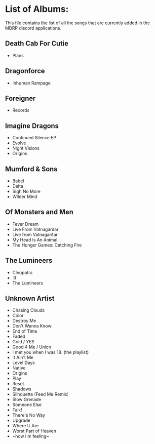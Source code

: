 # List of Albums:
This file contains the list of all the songs that are currently added in the MDRP discord applications.

## Death Cab For Cutie
 - Plans
## Dragonforce
 - Inhuman Rampage
## Foreigner
 - Records
## Imagine Dragons
 - Continued Silence EP
 - Evolve
 - Night Visions
 - Origins
## Mumford \& Sons
 - Babel
 - Delta
 - Sigh No More
 - Wilder Mind
## Of Monsters and Men
 - Fever Dream
 - Live From Vatnagarðar
 - Live from Vatnagarðar
 - My Head Is An Animal
 - The Hunger Games\: Catching Fire 
## The Lumineers
 - Cleopatra
 - III
 - The Lumineers
## Unknown Artist
 - Chasing Clouds
 - Color
 - Destroy Me
 - Don\'t Wanna Know
 - End of Time
 - Faded
 - Gold \/ YES
 - Good 4 Me \/ Union
 - I met you when I was 18\. \(the playlist\)
 - It Ain\'t Me
 - Level Days
 - Native
 - Origins
 - Play
 - Reset
 - Shadows
 - Silhouette \(Feed Me Remix\)
 - Slow Grenade
 - Someone Else
 - Talk\!
 - There\'s No Way
 - Upgrade
 - Where U Are
 - Worst Part of Heaven
 - \~how i\'m feeling\~
